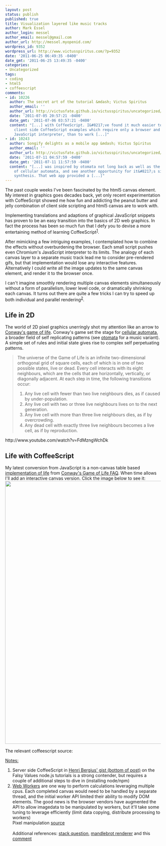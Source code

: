 ```yaml
---
layout: post
status: publish
published: true
title: Visualization layered like music tracks
author: Mark Essel
author_login: messel
author_email: messel@gmail.com
author_url: http://messel.myopenid.com/
wordpress_id: 9352
wordpress_url: http://www.victusspiritus.com/?p=9352
date: '2011-06-25 06:49:35 -0400'
date_gmt: '2011-06-25 13:49:35 -0400'
categories:
- Uncategorized
tags:
- coding
- html5
- coffeescript
comments:
- id: 10226
  author: The secret art of the tutorial &mdash; Victus Spiritus
  author_email: ''
  author_url: http://victusfate.github.io/victusspiritus/uncategorized/2011/07/05/the-secret-art-of-the-tutorial/
  date: '2011-07-05 20:57:21 -0400'
  date_gmt: '2011-07-06 03:57:21 -0400'
  content: "[...] with CoffeeScript. I&#8217;ve found it much easier to dive in with
    client side CoffeeScript examples which require only a browser and Jeremy Ashkenas&#8217;
    JavaScript interpreter, than to work [...]"
- id: 10243
  author: Songify delights as a mobile app &mdash; Victus Spiritus
  author_email: ''
  author_url: http://victusfate.github.io/victusspiritus/uncategorized/2011/07/11/songify-delights-as-a-mobile-app/
  date: '2011-07-11 04:57:59 -0400'
  date_gmt: '2011-07-11 11:57:59 -0400'
  content: "[...] was inspired by otomata not long back as well as the broader field
    of cellular automata, and see another opportunity for it&#8217;s simplistic music
    synthesis. That web app provided a [...]"
---
```

<p>The past couple weeks I've been fascinated by the html5 canvas element. My interest in graphics goes decades back, yet only recent experimentation with CoffeeScript showed me how fun and addicting the peanut butter and jelly combination of client side scripting and html5 canvas are to work with.</p>
<p>Implementing translations and adaptions of graphical JavaScript snippets has proven to be an easy transition into the basics of 2D web graphics. In fact the process has been so much fun that I defy you to devise a more entertaining method of learning CoffeeScript<sup><a href="#notes">1</a></sup>.</p>
<p>After mimicking a few intriguing examples, I contemplated how to combine the effects without overburdening the browser. Each small script pushes even Chromium's JavaScript interpreter to its limits. The analogy of each canvas layer to a separate music track lead me to consider pre-rendered gifs, but that implementation would lose any interactive features. Alternatively I could write all the image updates to the same canvas element, and render it to the browser once.</p>
<p>I can't imagine smoothly rendering multiple canvas elements simultaneously without a form of parallelism, lower level code, or dramatically shrinking each canvas. It turns out there are quite a few tricks I can try to speed up both individual and parallel rendering<sup><a href="#notes">2</a></sup>.</p>
<h2>Life in 2D</h2>
<p>The world of 2D pixel graphics unerringly shot my attention like an arrow to <a href="http://en.wikipedia.org/wiki/Conway%27s_Game_of_Life">Conway's game of life</a>. Conway's game set the stage for <a href="http://en.m.wikipedia.org/wiki/Cellular_automaton">cellular automata</a>, a broader field of self replicating patterns (see <a href="http://victusfate.github.io/victusspiritus/uncategorized/2011/04/17/otomata-is-beautifully-simple-and-incredibly-addictive/">otomata</a> for a music variant). A simple set of rules and initial state gives rise to complex self perpetuating patterns.</p>
<blockquote><p>
The universe of the Game of Life is an infinite two-dimensional orthogonal grid of square cells, each of which is in one of two possible states, live or dead. Every cell interacts with its eight neighbours, which are the cells that are horizontally, vertically, or diagonally adjacent. At each step in time, the following transitions occur:</p>
<ol>
<li>Any live cell with fewer than two live neighbours dies, as if caused by under-population.</li>
<li>Any live cell with two or three live neighbours lives on to the next generation.</li>
<li>Any live cell with more than three live neighbours dies, as if by overcrowding.</li>
<li>Any dead cell with exactly three live neighbours becomes a live cell, as if by reproduction.</li>
</ol>
</blockquote>
<p>http://www.youtube.com/watch?v=FdMzngWchDk</p>
<h2>Life with CoffeeScript</h2>
<p>My latest conversion from JavaScript is a non-canvas table based <a href="http://victusfate.github.com/life/">implementation of life</a> from <a href="http://cafaq.cafaq.com/lifefaq/index.php">Conway's Game of Life FAQ</a>. When time allows I'll add an interactive canvas version. Click the image below to see it:<br />
<a href="http://victusfate.github.com/life/"><img src="{{ site.url }}/assets/2011/06/life_table.png" alt="" title="life_table" width="825" height="848" class="aligncenter size-full wp-image-9356" /></a></p>
<p>The relevant coffeescript source:<br />
<script src="https://gist.github.com/1046449.js"> </script></p>
<p><a href="#notes" id="notes">Notes:</a></p>
<ol>
<li>Server side CoffeeScript in <a href="http://victusfate.github.io/victusspiritus/uncategorized/2011/05/30/clientside-coffeescript-with-jquery/">Henri Bergius' gist (bottom of post)</a> on the Falsy Values node.js tutorials is a strong contender, but requires a couple of additional steps to dive in (installing node/npm)</li>
<li><a href="https://developer.mozilla.org/en/Using_web_workers">Web Workers</a> are one way to perform calculations leveraging multiple cpus. Each completed canvas would need to be handled by a separate thread, and the initial worker API limited their ability to modify DOM elements. The good news is the browser vendors have augmented the API to allow imagedata to be manipulated by workers, but it'll take some tuning to leverage efficiently (limit data copying, distribute processing to workers)<br />
Pixel manipulation <a href="http://www.forestpath.org/notes/html/html5">source</a><br />
<script src="https://gist.github.com/1046362.js"></script><br />
Additional references: <a href="http://stackoverflow.com/questions/1864756/web-workers-and-canvas/3229118#3229118">stack question</a>, <a href="http://nooshu.com/mandelbrot-renderer-update">mandlebrot renderer</a> and this <a href="http://nooshu.com/mandelbrot-renderer-update#comment-295">comment</a> </li>
</ol>
